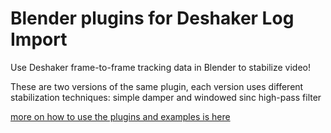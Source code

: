 # Blender plugins for Deshaker Log Import
Use Deshaker frame-to-frame tracking data in Blender to stabilize video!

These are two versions of the same plugin, each version uses different stabilization techniques: simple damper and windowed sinc high-pass filter

[more on how to use the plugins and examples is here](http://blog.sergem.net/video-stabilization-with-deshaker-in-blender/)
